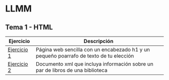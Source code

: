 # LLMM

## Tema 1 - HTML
Ejercicio | Descripción
----------|------------
[Ejercicio 1](/tema1/pagina.html) | Página web sencilla con un encabezado h1 y un pequeño poarrafo de texto de tu elección
[Ejercicio 2](/tema1/pruebaxml.xml) | Documento xml que incluya información sobre un par de libros de una biblioteca

